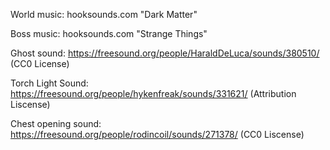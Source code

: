 World music:
hooksounds.com "Dark Matter"

Boss music:
hooksounds.com "Strange Things"

Ghost sound:
https://freesound.org/people/HaraldDeLuca/sounds/380510/ (CC0 License)

Torch Light Sound:
https://freesound.org/people/hykenfreak/sounds/331621/ (Attribution Liscense)

Chest opening sound:
https://freesound.org/people/rodincoil/sounds/271378/ (CC0 Liscense)